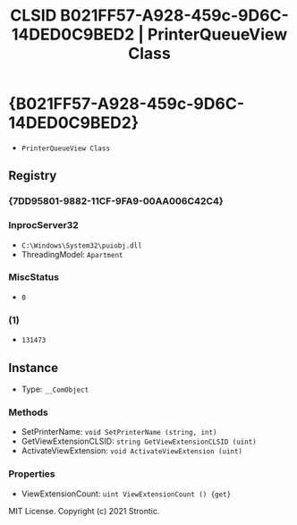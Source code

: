 ﻿---
title: "CLSID B021FF57-A928-459c-9D6C-14DED0C9BED2 | PrinterQueueView Class"
excerpt: What is COM-Object CLSID B021FF57-A928-459c-9D6C-14DED0C9BED2?
---

# {B021FF57-A928-459c-9D6C-14DED0C9BED2}

* `PrinterQueueView Class`

## Registry


### {7DD95801-9882-11CF-9FA9-00AA006C42C4}


### InprocServer32

* `C:\Windows\System32\puiobj.dll`
* ThreadingModel: `Apartment`

### MiscStatus

* `0`

### (1)

* `131473`

## Instance

* Type: `__ComObject`

### Methods

* SetPrinterName: `void SetPrinterName (string, int)`
* GetViewExtensionCLSID: `string GetViewExtensionCLSID (uint)`
* ActivateViewExtension: `void ActivateViewExtension (uint)`

### Properties

* ViewExtensionCount: `uint ViewExtensionCount () {get} `

MIT License. Copyright (c) 2021 Strontic.


